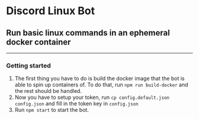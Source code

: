 # Discord Linux Bot
## Run basic linux commands in an ephemeral docker container
---

### Getting started
1. The first thing you have to do is build the docker image that the bot is able to spin up containers of. To do that, run `npm run build-docker` and the rest should be handled.
2. Now you have to setup your token, run `cp config.default.json config.json` and fill in the token key in `config.json`
3. Run `npm start` to start the bot.
